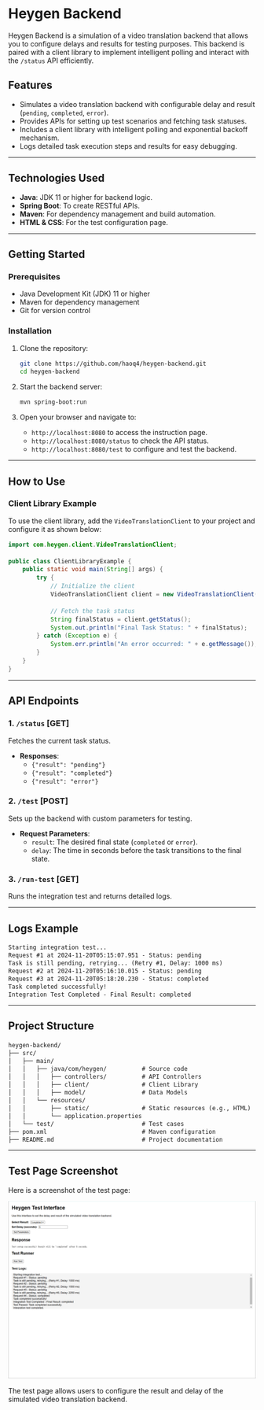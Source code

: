 # Heygen Backend

Heygen Backend is a simulation of a video translation backend that allows you to configure delays and results for testing purposes. This backend is paired with a client library to implement intelligent polling and interact with the `/status` API efficiently.

## Features

- Simulates a video translation backend with configurable delay and result (`pending`, `completed`, `error`).
- Provides APIs for setting up test scenarios and fetching task statuses.
- Includes a client library with intelligent polling and exponential backoff mechanism.
- Logs detailed task execution steps and results for easy debugging.

---

## Technologies Used

- **Java**: JDK 11 or higher for backend logic.
- **Spring Boot**: To create RESTful APIs.
- **Maven**: For dependency management and build automation.
- **HTML & CSS**: For the test configuration page.

---

## Getting Started

### Prerequisites

- Java Development Kit (JDK) 11 or higher
- Maven for dependency management
- Git for version control

### Installation

1. Clone the repository:
   ```bash
   git clone https://github.com/haoq4/heygen-backend.git
   cd heygen-backend
   ```

2. Start the backend server:
   ```bash
   mvn spring-boot:run
   ```

3. Open your browser and navigate to:
   - `http://localhost:8080` to access the instruction page.
   - `http://localhost:8080/status` to check the API status.
   - `http://localhost:8080/test` to configure and test the backend.

---

## How to Use

### Client Library Example

To use the client library, add the `VideoTranslationClient` to your project and configure it as shown below:

```java
import com.heygen.client.VideoTranslationClient;

public class ClientLibraryExample {
    public static void main(String[] args) {
        try {
            // Initialize the client
            VideoTranslationClient client = new VideoTranslationClient("http://localhost:8080", 10, 1000);

            // Fetch the task status
            String finalStatus = client.getStatus();
            System.out.println("Final Task Status: " + finalStatus);
        } catch (Exception e) {
            System.err.println("An error occurred: " + e.getMessage());
        }
    }
}
```

---

## API Endpoints

### 1. `/status` [GET]
Fetches the current task status.
- **Responses**:
  - `{"result": "pending"}`
  - `{"result": "completed"}`
  - `{"result": "error"}`

### 2. `/test` [POST]
Sets up the backend with custom parameters for testing.
- **Request Parameters**:
  - `result`: The desired final state (`completed` or `error`).
  - `delay`: The time in seconds before the task transitions to the final state.

### 3. `/run-test` [GET]
Runs the integration test and returns detailed logs.

---

## Logs Example

```plaintext
Starting integration test...
Request #1 at 2024-11-20T05:15:07.951 - Status: pending
Task is still pending, retrying... (Retry #1, Delay: 1000 ms)
Request #2 at 2024-11-20T05:16:10.015 - Status: pending
Request #3 at 2024-11-20T05:18:20.230 - Status: completed
Task completed successfully!
Integration Test Completed - Final Result: completed
```

---

## Project Structure

```
heygen-backend/
├── src/
│   ├── main/
│   │   ├── java/com/heygen/          # Source code
│   │   │   ├── controllers/          # API Controllers
│   │   │   ├── client/               # Client Library
│   │   │   ├── model/                # Data Models
│   │   └── resources/
│   │       ├── static/               # Static resources (e.g., HTML)
│   │       └── application.properties
│   └── test/                         # Test cases
├── pom.xml                           # Maven configuration
├── README.md                         # Project documentation
```

---
## Test Page Screenshot
Here is a screenshot of the test page:

![Test Page Screenshot](https://github.com/haoq4/heygen-backend/blob/main/images/screenshot.png)

The test page allows users to configure the result and delay of the simulated video translation backend.
